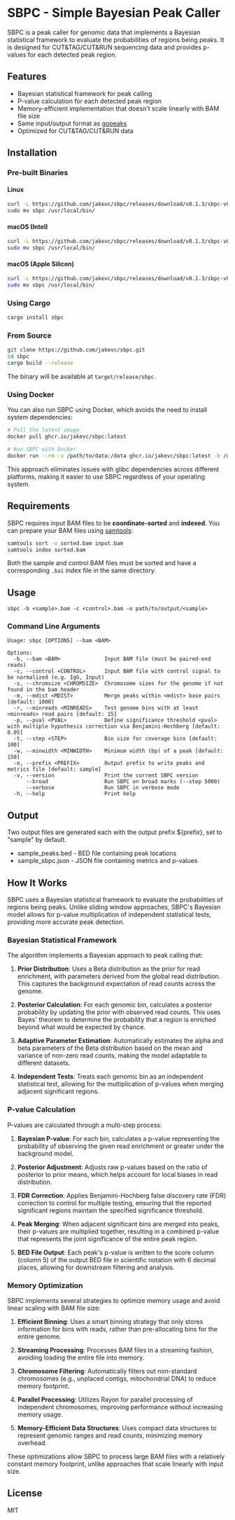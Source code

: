 # SBPC - Simple Bayesian Peak Caller

SBPC is a peak caller for genomic data that implements a Bayesian statistical framework to evaluate the probabilities of regions being peaks. It is designed for CUT&TAG/CUT&RUN sequencing data and provides p-values for each detected peak region.

## Features

- Bayesian statistical framework for peak calling
- P-value calculation for each detected peak region
- Memory-efficient implementation that doesn't scale linearly with BAM file size
- Same input/output format as [gopeaks](https://github.com/maxsonBraunLab/gopeaks)
- Optimized for CUT&TAG/CUT&RUN data

## Installation

### Pre-built Binaries

#### Linux

```bash
curl -L https://github.com/jakevc/sbpc/releases/download/v0.1.3/sbpc-v0.1.3-x86_64-unknown-linux-gnu.tar.gz | tar xz
sudo mv sbpc /usr/local/bin/
```

#### macOS (Intel)

```bash
curl -L https://github.com/jakevc/sbpc/releases/download/v0.1.3/sbpc-v0.1.3-x86_64-apple-darwin.tar.gz | tar xz
sudo mv sbpc /usr/local/bin/
```

#### macOS (Apple Silicon)

```bash
curl -L https://github.com/jakevc/sbpc/releases/download/v0.1.3/sbpc-v0.1.3-aarch64-apple-darwin.tar.gz | tar xz
sudo mv sbpc /usr/local/bin/
```

### Using Cargo

```bash
cargo install sbpc
```

### From Source

```bash
git clone https://github.com/jakevc/sbpc.git
cd sbpc
cargo build --release
```

The binary will be available at `target/release/sbpc`.

### Using Docker

You can also run SBPC using Docker, which avoids the need to install system dependencies:

```bash
# Pull the latest image
docker pull ghcr.io/jakevc/sbpc:latest

# Run SBPC with Docker
docker run --rm -v /path/to/data:/data ghcr.io/jakevc/sbpc:latest -b /data/sample.bam -c /data/control.bam -o /data/output_prefix
```

This approach eliminates issues with glibc dependencies across different platforms, making it easier to use SBPC regardless of your operating system.

## Requirements

SBPC requires input BAM files to be **coordinate-sorted** and **indexed**. You can prepare your BAM files using [samtools](http://www.htslib.org/doc/samtools.html):

```bash
samtools sort -o sorted.bam input.bam
samtools index sorted.bam
```

Both the sample and control BAM files must be sorted and have a corresponding `.bai` index file in the same directory.

## Usage

```
sbpc -b <sample>.bam -c <control>.bam -o path/to/output/<sample>
```

### Command Line Arguments

```
Usage: sbpc [OPTIONS] --bam <BAM>

Options:
  -b, --bam <BAM>              Input BAM file (must be paired-end reads)
  -c, --control <CONTROL>      Input BAM file with control signal to be normalized (e.g. IgG, Input)
  -s, --chromsize <CHROMSIZE>  Chromosome sizes for the genome if not found in the bam header
  -m, --mdist <MDIST>          Merge peaks within <mdist> base pairs [default: 1000]
  -r, --minreads <MINREADS>    Test genome bins with at least <minreads> read pairs [default: 15]
  -p, --pval <PVAL>            Define significance threshold <pval> with multiple hypothesis correction via Benjamini-Hochberg [default: 0.05]
  -t, --step <STEP>            Bin size for coverage bins [default: 100]
  -w, --minwidth <MINWIDTH>    Minimum width (bp) of a peak [default: 150]
  -o, --prefix <PREFIX>        Output prefix to write peaks and metrics file [default: sample]
  -v, --version                Print the current SBPC version
      --broad                  Run SBPC on broad marks (--step 5000)
      --verbose                Run SBPC in verbose mode
  -h, --help                   Print help
```

## Output

Two output files are generated each with the output prefix ${prefix}, set to "sample" by default.

- sample_peaks.bed - BED file containing peak locations
- sample_sbpc.json - JSON file containing metrics and p-values

## How It Works

SBPC uses a Bayesian statistical framework to evaluate the probabilities of regions being peaks. Unlike sliding window approaches, SBPC's Bayesian model allows for p-value multiplication of independent statistical tests, providing more accurate peak detection.

### Bayesian Statistical Framework

The algorithm implements a Bayesian approach to peak calling that:

1. **Prior Distribution**: Uses a Beta distribution as the prior for read enrichment, with parameters derived from the global read distribution. This captures the background expectation of read counts across the genome.

2. **Posterior Calculation**: For each genomic bin, calculates a posterior probability by updating the prior with observed read counts. This uses Bayes' theorem to determine the probability that a region is enriched beyond what would be expected by chance.

3. **Adaptive Parameter Estimation**: Automatically estimates the alpha and beta parameters of the Beta distribution based on the mean and variance of non-zero read counts, making the model adaptable to different datasets.

4. **Independent Tests**: Treats each genomic bin as an independent statistical test, allowing for the multiplication of p-values when merging adjacent significant regions.

### P-value Calculation

P-values are calculated through a multi-step process:

1. **Bayesian P-value**: For each bin, calculates a p-value representing the probability of observing the given read enrichment or greater under the background model.

2. **Posterior Adjustment**: Adjusts raw p-values based on the ratio of posterior to prior means, which helps account for local biases in read distribution.

3. **FDR Correction**: Applies Benjamini-Hochberg false discovery rate (FDR) correction to control for multiple testing, ensuring that the reported significant regions maintain the specified significance threshold.

4. **Peak Merging**: When adjacent significant bins are merged into peaks, their p-values are multiplied together, resulting in a combined p-value that represents the joint significance of the entire peak region.

5. **BED File Output**: Each peak's p-value is written to the score column (column 5) of the output BED file in scientific notation with 6 decimal places, allowing for downstream filtering and analysis.

### Memory Optimization

SBPC implements several strategies to optimize memory usage and avoid linear scaling with BAM file size:

1. **Efficient Binning**: Uses a smart binning strategy that only stores information for bins with reads, rather than pre-allocating bins for the entire genome.

2. **Streaming Processing**: Processes BAM files in a streaming fashion, avoiding loading the entire file into memory.

3. **Chromosome Filtering**: Automatically filters out non-standard chromosomes (e.g., unplaced contigs, mitochondrial DNA) to reduce memory footprint.

4. **Parallel Processing**: Utilizes Rayon for parallel processing of independent chromosomes, improving performance without increasing memory usage.

5. **Memory-Efficient Data Structures**: Uses compact data structures to represent genomic ranges and read counts, minimizing memory overhead.

These optimizations allow SBPC to process large BAM files with a relatively constant memory footprint, unlike approaches that scale linearly with input size.

## License

MIT
